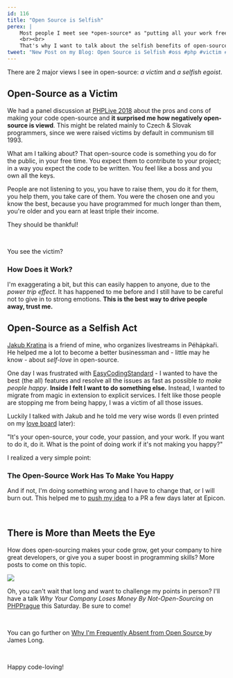 ```yaml
---
id: 116
title: "Open Source is Selfish"
perex: |
    Most people I meet see *open-source* as "putting all your work free to the public". Do you think that I'd love it so much if that was the case?
    <br><br>
    That's why I want to talk about the selfish benefits of open-source, that come first, almost always, but just a few people can see them. And that *selfish open-source* is a good thing.
tweet: "New Post on my Blog: Open Source is Selfish #oss #php #victim #ego"
---
```


There are 2 major views I see in open-source: *a victim* and *a selfish egoist*.

## Open-Source as a Victim

We had a panel discussion at [PHPLive 2018](http://www.phplive.cz/)  about the pros and cons of making your code open-source and **it surprised me how negatively open-source is viewd**. This might be related mainly to Czech & Slovak programmers, since we were raised victims by default in communism till 1993.

What am I talking about? That open-source code is something you do for the public, in your free time. You expect them to contribute to your project; in a way you expect the code to be written. You feel like a boss and you own all the keys.

People are not listening to you, you have to raise them, you do it for them, you help them, you take care of them. You were the chosen one and you know the best, because you have programmed for much longer than them, you're older and you earn at least triple their income.

They should be thankful!

<br>

You see the victim?

### How Does it Work?

I'm exaggerating a bit, but this can easily happen to anyone, due to the *power trip effect*. It has happened to me before and I still have to be careful not to give in to strong emotions. **This is the best way to drive people away, trust me.**

## Open-Source as a Selfish Act

[Jakub Kratina](http://jakubkratina.cz/) is a friend of mine, who organizes livestreams in Péhápkaři. He helped me a lot to become a better businessman and - little may he know - about *self-love* in open-source.

One day I was frustrated with [EasyCodingStandard](https://github.com/symplify/easyCodingStandard/) - I wanted to have the best (the all) features and resolve all the issues as fast as possible *to make people happy*. **Inside I felt I want to do something else.** Instead, I wanted to migrate from magic in extension to explicit services. I felt like those people are stopping me from being happy, I was a victim of all those issues.

Luckily I talked with Jakub and he told me very wise words (I even printed on my [love board](https://www.danpink.com/pinkcast/) later):

"It's your open-source, your code, your passion, and your work. If you want to do it, do it. What is the point of doing work if it's not making you happy?"

I realized a very simple point:

### The Open-Source Work Has To Make You Happy

And if not, I'm doing something wrong and I have to change that, or I will burn out. This helped me to [push my idea](https://github.com/Symplify/Symplify/pull/660) to a PR a few days later at Epicon.

<br>

## There is More than Meets the Eye

How does open-sourcing makes your code grow, get your company to hire great developers, or give you a super boost in programming skills?
More posts to come on this topic.

<img src="https://pehapkari.cz/assets/images/conferences/prague-2018/logo.png" class="img-thumbnail">

Oh, you can't wait that long and want to challenge my points in person? I'll have a talk *Why Your Company Loses Money By Not-Open-Sourcing* on [PHPPrague](https://phpprague.cz) this Saturday. Be sure to come!

<br>

You can go further on [Why I'm Frequently Absent from Open Source
](https://jlongster.com/Why-Frequently-Absent-Open-Source) by James Long.

<br>

Happy code-loving!
